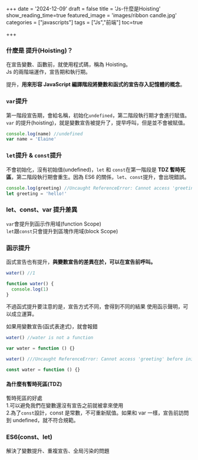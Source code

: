 +++
date = '2024-12-09'
draft = false
title = 'Js-什麼是Hoisting'
show_reading_time=true
featured_image = 'images/ribbon candle.jpg'
categories = ["javascripts"]
tags = ["Js","前端"]
toc=true

+++

### 什麼是 提升(Hoisting)？

在宣告變數、函數前，就使用程式碼，稱為 Hoisting。  
Js 的兩階端運作，宣告期和執行期。<!--more-->

提升，**用來形容 JavaScript 編譯階段將變數和函式的宣告存入記憶體的概念**。

### `var`提升

第一階段宣告期，會給名稱，初始化`undefined`，第二階段執行期才會進行賦值。
`var` 的提升(hoisting)，就是變數宣告被提升了，提早呼叫，但是並不會被賦值。

```js
console.log(name) //undefined
var name = 'Elaine'
```

### `let`提升 & `const`提升

不會初始化，沒有初始值(undefined)，`let` 和 `const`在第一階段是 **TDZ 暫時死區**，第二階段執行期會重生。因為 ES6 的關係，`let`、`const`提升，會出現錯誤。

```js
console.log(greeting) //Uncaught ReferenceError: Cannot access 'greeting' before initialization
let greeting = 'hello!'
```

### let、const、var 提升差異

`var`會提升到函示作用域(function Scope)  
`let`跟`const`只會提升到區塊作用域(block Scope)

### 函示提升

函式宣告也有提升，**與變數宣告的差異在於，可以在宣告前呼叫。**

```js
water() //1

function water() {
  console.log(1)
}
```

不過函式提升要注意的是，宣告方式不同，會得到不同的結果
使用函示聲明，可以成立運算。

如果用變數宣告(函式表達式)，就會報錯

```js
water() //water is not a function

var water = function () {}
```

```js
water() ///Uncaught ReferenceError: Cannot access 'greeting' before initialization

const water = function () {}
```

#### 為什麼有暫時死區(TDZ)

暫時死區的好處  
1.可以避免我們在變數還沒有宣告之前就被拿來使用  
2.為了`const`設計，const 是常數，不可重新賦值。如果和 var 一樣，宣告前訪問到 undefined，就不符合規範。

### ES6(const、let)

解決了變數提升、重複宣告、全局污染的問題
